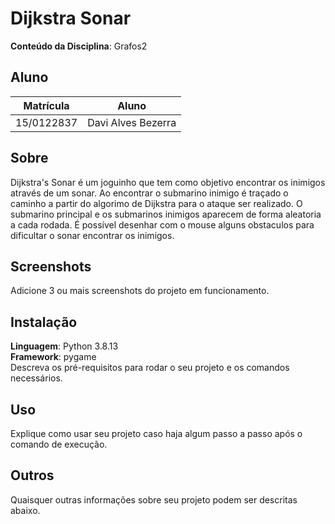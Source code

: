 # Dijkstra Sonar

**Conteúdo da Disciplina**: Grafos2<br>

## Aluno
|Matrícula | Aluno |
| -- | -- |
| 15/0122837 | Davi Alves Bezerra |

## Sobre 
Dijkstra's Sonar é um joguinho que tem como objetivo encontrar os inimigos através de um sonar. 
Ao encontrar o submarino inimigo é traçado o caminho a partir do algorimo de Dijkstra para o ataque ser realizado.
O submarino principal e os submarinos inimigos aparecem de forma aleatoria a cada rodada.
É possível desenhar com o mouse alguns obstaculos para dificultar o sonar encontrar os inimigos.

## Screenshots
Adicione 3 ou mais screenshots do projeto em funcionamento.

## Instalação 
**Linguagem**: Python 3.8.13<br>
**Framework**: pygame<br>
Descreva os pré-requisitos para rodar o seu projeto e os comandos necessários.

## Uso 
Explique como usar seu projeto caso haja algum passo a passo após o comando de execução.

## Outros 
Quaisquer outras informações sobre seu projeto podem ser descritas abaixo.
